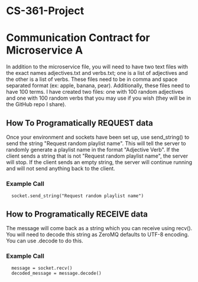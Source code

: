 # CS-361-Project

# Communication Contract for Microservice A
In addition to the microservice file, you will need to have two text files with the exact names adjectives.txt and verbs.txt; one is a list of adjectives and the other is a list of verbs. These files need to be in comma and space separated format (ex: apple, banana, pear). Additionally, these files need to have 100 terms. I have created two files: one with 100 random adjectives and one with 100 random verbs that you may use if you wish (they will be in the GitHub repo I share).   
## How To Programatically REQUEST data
Once your environment and sockets have been set up, use send_string() to send the string "Request random playlist name". This will tell the server to randomly generate a playlist name in the format "Adjective Verb". If the client sends a string that is not "Request random playlist name", the server will stop. If the client sends an empty string, the server will continue running and will not send anything back to the client.
### Example Call
``` 
  socket.send_string("Request random playlist name") 
```
## How to Programatically RECEIVE data
The message will come back as a string which you can receive using recv(). You will need to decode this string as ZeroMQ defaults to UTF-8 encoding. You can use .decode to do this.
### Example Call
```
  message = socket.recv()
  decoded_message = message.decode()
```
